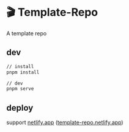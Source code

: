 # 🎬 Template-Repo

A template repo

## dev

```sh
// install
pnpm install

// dev
pnpm serve
```

## deploy

support [netlify.app](https://netlify.app) ([template-repo.netlify.app](https://template-repo.netlify.app))
